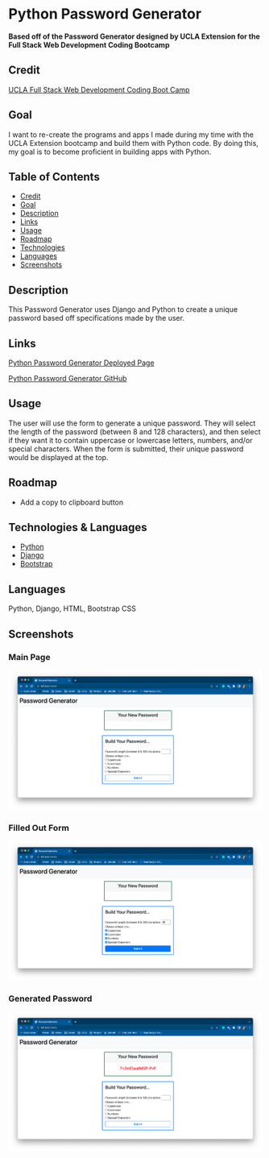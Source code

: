 # Python Password Generator

**Based off of the Password Generator designed by UCLA Extension for the Full Stack Web Development Coding Bootcamp**

## Credit
[UCLA Full Stack Web Development Coding Boot Camp](https://www.uclaextension.edu/digital-technology/programming/course/full-stack-web-development-coding-boot-camp-com-sci-900001)

## Goal
I want to re-create the programs and apps I made during my time with the UCLA Extension bootcamp and build them with Python code. By doing this, my goal is to become proficient in building apps with Python.

## Table of Contents
- [Credit](#credit)
- [Goal](#goal)
- [Description](#description)
- [Links](#links)
- [Usage](#usage)
- [Roadmap](#roadmap)
- [Technologies](#technologies)
- [Languages](#languages)
- [Screenshots](#screenshots)

## Description
This Password Generator uses Django and Python to create a unique password based off specifications made by the user.

## Links
[Python Password Generator Deployed Page]()

[Python Password Generator GitHub](https://github.com/ericasiegel/password-generator-py.git)

## Usage
The user will use the form to generate a unique password. They will select the length of the password (between 8 and 128 characters), and then select if they want it to contain uppercase or lowercase letters, numbers, and/or special characters. When the form is submitted, their unique password would be displayed at the top.

## Roadmap
- Add a copy to clipboard button

## Technologies & Languages
- [Python](https://www.python.org/)
- [Django](https://www.djangoproject.com/)
- [Bootstrap](https://getbootstrap.com/)

## Languages
Python, Django, HTML, Bootstrap CSS

## Screenshots
    
### Main Page
![Password Generator - Main Page](./images/main.png)

### Filled Out Form
![Password Generator - Filled Out Form](./images/form.png)

### Generated Password
![Password Generator - Generated Password](./images/password.png)